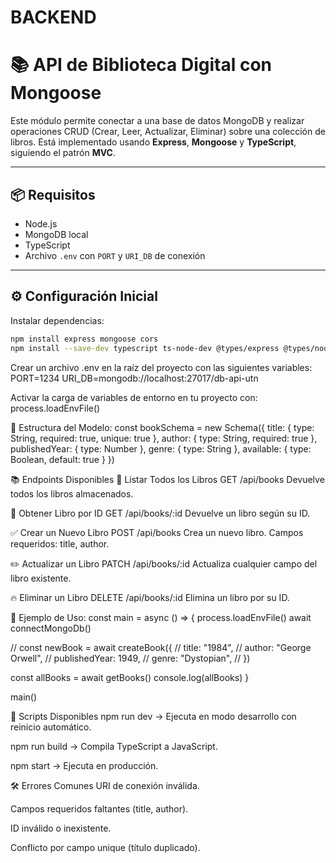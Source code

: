 # BACKEND
# 📚 API de Biblioteca Digital con Mongoose

Este módulo permite conectar a una base de datos MongoDB y realizar operaciones CRUD (Crear, Leer, Actualizar, Eliminar) sobre una colección de libros. Está implementado usando **Express**, **Mongoose** y **TypeScript**, siguiendo el patrón **MVC**.

---

## 📦 Requisitos

- Node.js  
- MongoDB local  
- TypeScript  
- Archivo `.env` con `PORT` y `URI_DB` de conexión  

---

## ⚙️ Configuración Inicial

Instalar dependencias:

```bash
npm install express mongoose cors
npm install --save-dev typescript ts-node-dev @types/express @types/node
```

Crear un archivo .env en la raíz del proyecto con las siguientes variables: 
PORT=1234
URI_DB=mongodb://localhost:27017/db-api-utn


Activar la carga de variables de entorno en tu proyecto con:
process.loadEnvFile()


📖 Estructura del Modelo:
const bookSchema = new Schema({
  title: { type: String, required: true, unique: true },
  author: { type: String, required: true },
  publishedYear: { type: Number },
  genre: { type: String },
  available: { type: Boolean, default: true }
})



📚 Endpoints Disponibles
📜 Listar Todos los Libros
GET /api/books
Devuelve todos los libros almacenados.

📃 Obtener Libro por ID
GET /api/books/:id
Devuelve un libro según su ID.

✅ Crear un Nuevo Libro
POST /api/books
Crea un nuevo libro.
Campos requeridos: title, author.

✏️ Actualizar un Libro
PATCH /api/books/:id
Actualiza cualquier campo del libro existente.

🔥 Eliminar un Libro
DELETE /api/books/:id
Elimina un libro por su ID.


🚀 Ejemplo de Uso:
const main = async () => {
  process.loadEnvFile()
  await connectMongoDb()

  // const newBook = await createBook({
  //   title: "1984",
  //   author: "George Orwell",
  //   publishedYear: 1949,
  //   genre: "Dystopian",
  // })

  const allBooks = await getBooks()
  console.log(allBooks)
}

main()



🧩 Scripts Disponibles
npm run dev → Ejecuta en modo desarrollo con reinicio automático.

npm run build → Compila TypeScript a JavaScript.

npm start → Ejecuta en producción.

🛠️ Errores Comunes
URI de conexión inválida.

Campos requeridos faltantes (title, author).

ID inválido o inexistente.

Conflicto por campo unique (título duplicado).

